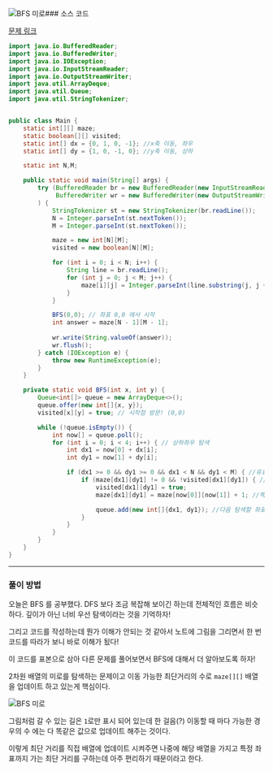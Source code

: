 ![BFS 미로](https://github.com/user-attachments/assets/c37407eb-f577-46c7-a8b5-068c9c32c115)### 소스 코드

[문제 링크](https://www.acmicpc.net/problem/2178)

```java
import java.io.BufferedReader;
import java.io.BufferedWriter;
import java.io.IOException;
import java.io.InputStreamReader;
import java.io.OutputStreamWriter;
import java.util.ArrayDeque;
import java.util.Queue;
import java.util.StringTokenizer;


public class Main {
    static int[][] maze;
    static boolean[][] visited;
    static int[] dx = {0, 1, 0, -1}; //x축 이동, 좌우
    static int[] dy = {1, 0, -1, 0}; //y축 이동, 상하

    static int N,M;

    public static void main(String[] args) {
        try (BufferedReader br = new BufferedReader(new InputStreamReader(System.in));
             BufferedWriter wr = new BufferedWriter(new OutputStreamWriter(System.out))
        ) {
            StringTokenizer st = new StringTokenizer(br.readLine());
            N = Integer.parseInt(st.nextToken());
            M = Integer.parseInt(st.nextToken());

            maze = new int[N][M];
            visited = new boolean[N][M];

            for (int i = 0; i < N; i++) {
                String line = br.readLine();
                for (int j = 0; j < M; j++) {
                    maze[i][j] = Integer.parseInt(line.substring(j, j + 1));
                }
            }

            BFS(0,0); // 좌표 0,0 에서 시작
            int answer = maze[N - 1][M - 1];
            
            wr.write(String.valueOf(answer));
            wr.flush();
        } catch (IOException e) {
            throw new RuntimeException(e);
        }
    }

    private static void BFS(int x, int y) {
        Queue<int[]> queue = new ArrayDeque<>();
        queue.offer(new int[]{x, y});
        visited[x][y] = true; // 시작점 방문! (0,0)

        while (!queue.isEmpty()) {
            int now[] = queue.poll();
            for (int i = 0; i < 4; i++) { // 상하좌우 탐색
                int dx1 = now[0] + dx[i];
                int dy1 = now[1] + dy[i];

                if (dx1 >= 0 && dy1 >= 0 && dx1 < N && dy1 < M) { //유효한 좌표
                    if (maze[dx1][dy1] != 0 && !visited[dx1][dy1]) { //벽(0)이 아니고 방문하지 않은 곳
                        visited[dx1][dy1] = true;
                        maze[dx1][dy1] = maze[now[0]][now[1]] + 1; //핵심! depth +1 해주기

                        queue.add(new int[]{dx1, dy1}); //다음 탐색할 좌표 삽입
                    }
                }
            }
        }
    }
}
```

---

### 풀이 방법
오늘은 BFS 를 공부했다. DFS 보다 조금 복잡해 보이긴 하는데 전체적인 흐름은 비슷하다. 깊이가 아닌 너비 우선 탐색이라는 것을 기억하자!

그리고 코드를 작성하는데 뭔가 이해가 안되는 것 같아서 노트에 그림을 그리면서 한 번 코드를 따라가 보니 바로 이해가 됬다!

이 코드를 표본으로 삼아 다른 문제를 풀어보면서 BFS에 대해서 더 알아보도록 하자!

2차원 배열의 미로를 탐색하는 문제이고 이동 가능한 최단거리의 수로 `maze[][]` 배열을 업데이트 하고 있는게 핵심이다. 

![BFS 미로](https://github.com/user-attachments/assets/58a8296f-efab-4482-bde0-7c746c2c6ce0)

그림처럼 갈 수 있는 길은 `1`로만 표시 되어 있는데 한 걸음(?) 이동할 때 마다 가능한 경우의 수 에는 다 똑같은 값으로 업데이트 해주는 것이다. 

이렇게 최단 거리를 직접 배열에 업데이트 시켜주면 나중에 해당 배열을 가지고 특정 좌표까지 가는 최단 거리를 구하는데 아주 편리하기 때문이라고 한다.
